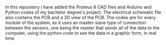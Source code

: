 In this repository i have added the Proteus 8 CAD files and Arduino and Python codes of my bachelor degree's project. The electrical schematic file also contains the PCB and a 3D view of the PCB. The codes are for every module of the system, as it uses an master-slave type of connection between the sensors, one being the master that sends all of the data to the computer, using the python code to see the data in a graphic form, in real time.
